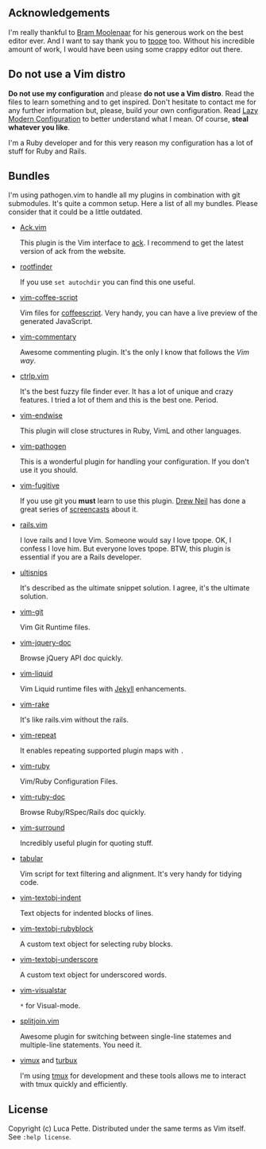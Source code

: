 Acknowledgements
----------------

I'm really thankful to [Bram Moolenaar](http://www.moolenaar.net/) for his
generous work on the best editor ever. And I want to say thank you to
[tpope](http://tpo.pe/) too. Without his incredible amount of work, I would
have been using some crappy editor out there.

Do not use a Vim distro
-----------------------

**Do not use my configuration** and please **do not use a Vim distro**. Read
the files to learn something and to get inspired. Don't hesitate to contact me
for any further information but, please, build your own configuration. Read
[Lazy Modern
Configuration](http://lucapette.com/vim/rails/vim-for-rails-developers-lazy-modern-configuration/)
to better understand what I mean. Of course, **steal whatever you like**.

I'm a Ruby developer and for this very reason my configuration has a lot of
stuff for Ruby and Rails.

Bundles
-------

I'm using pathogen.vim to handle all my plugins in combination with git
submodules. It's quite a common setup. Here a list of all my bundles. Please
consider that it could be a little outdated.

- [Ack.vim](http://www.vim.org/scripts/script.php?script_id=2572)

  This plugin is the Vim interface to [ack](http://betterthangrep.com/). I
  recommend to get the latest version of ack from the website.

- [rootfinder](https://github.com/lucapette/vim-rootfinder)

  If you use `set autochdir` you can find this one useful.

- [vim-coffee-script](https://github.com/kchmck/vim-coffee-script)

  Vim files for [coffeescript](http://coffeescript.org/). Very handy, you can
  have a live preview of the generated JavaScript.

- [vim-commentary](https://github.com/tpope/vim-commentary)

  Awesome commenting plugin. It's the only I know that follows the *Vim way*.

- [ctrlp.vim](http://kien.github.com/ctrlp.vim/)

  It's the best fuzzy file finder ever. It has a lot of unique and crazy
  features. I tried a lot of them and this is the best one. Period.

- [vim-endwise](https://github.com/tpope/vim-endwise)

  This plugin will close structures in Ruby, VimL and other
  languages.

- [vim-pathogen](https://github.com/tpope/vim-pathogen)

  This is a wonderful plugin for handling your configuration. If you don't
  use it you should.

- [vim-fugitive](https://github.com/tpope/vim-fugitive)

  If you use git you **must** learn to use this plugin.
  [Drew Neil](https://github.com/nelstrom) has done a great series of
  [screencasts](http://vimcasts.org/) about it.

- [rails.vim](http://rails.vim.tpope.net/)

  I love rails and I love Vim. Someone would say I love tpope. OK, I confess I
  love him. But everyone loves tpope. BTW, this plugin is essential if you
  are a Rails developer.

- [ultisnips](https://github.com/SirVer/ultisnips)

  It's described as the ultimate snippet solution. I agree, it's the ultimate
  solution.

- [vim-git](https://github.com/tpope/vim-git)

  Vim Git Runtime files.

- [vim-jquery-doc](https://github.com/lucapette/vim-jquery-doc)

  Browse jQuery API doc quickly.

- [vim-liquid](https://github.com/tpope/vim-liquid)

  Vim Liquid runtime files with [Jekyll](http://jekyllrb.com/) enhancements.


- [vim-rake](https://github.com/tpope/vim-rake)

   It's like rails.vim without the rails.

- [vim-repeat](https://github.com/tpope/vim-repeat)

  It enables repeating supported plugin maps with `.`

- [vim-ruby](https://github.com/vim-ruby/vim-ruby)

  Vim/Ruby Configuration Files.

- [vim-ruby-doc](https://github.com/lucapette/vim-ruby-doc)

  Browse Ruby/RSpec/Rails doc quickly.

- [vim-surround](https://github.com/tpope/vim-surround)

  Incredibly useful plugin for quoting stuff.

- [tabular](https://github.com/godlygeek/tabular)

  Vim script for text filtering and alignment. It's very handy for tidying
  code.

- [vim-textobj-indent](https://github.com/kana/vim-textobj-indent)

  Text objects for indented blocks of lines.

- [vim-textobj-rubyblock](https://github.com/nelstrom/vim-textobj-rubyblock)

  A custom text object for selecting ruby blocks.

- [vim-textobj-underscore](https://github.com/lucapette/vim-textobj-underscore)

  A custom text object for underscored words.

- [vim-visualstar](https://github.com/thinca/vim-visualstar)

  `*` for Visual-mode.

- [splitjoin.vim](https://github.com/AndrewRaden/splitjoin.vim)

  Awesome plugin for switching between single-line statemes and multiple-line
  statements. You need it.

- [vimux](https://github.com/benmills/vimux/) and [turbux](https://github.com/jgdavey/vim-turbux/)

  I'm using [tmux](http://tmux.sourceforge.net/) for development and these
  tools allows me to interact with tmux quickly and efficiently.

License
-------

Copyright (c) Luca Pette. Distributed under the same terms as Vim itself. See `:help license`.
